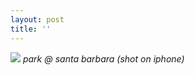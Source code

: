 ```yaml
---
layout: post
title: ''
---
```

![](http://dpadr.github.io/_stuff/IMG_1091.JPG)
*park @ santa barbara (shot on iphone)*
